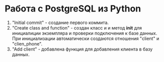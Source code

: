 # Работа с PostgreSQL из Python
1) "Initial commit" - создание первого коммита.
2) "Create class and function" - создан класс и и метод __init__ для инициалиции экземпляра и проверки подключения к базе данных. При инициализации автоматически создаются отношения "client" и "clien_phone".
3) "Add client" - добавлена функция для добавления клиента в базу данных.